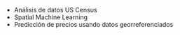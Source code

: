 * Análisis de datos US Census
* Spatial Machine Learning
* Predicción de precios usando datos georreferenciados
